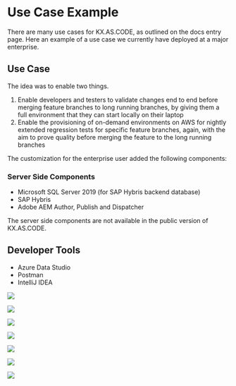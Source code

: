 # Use Case Example

There are many use cases for KX.AS.CODE, as outlined on the docs entry page. Here an example of a use case we currently have deployed at a major enterprise.

## Use Case

The idea was to enable two things.

1. Enable developers and testers to validate changes end to end before merging feature branches to long running branches, by giving them a full environment that they can start locally on their laptop
2. Enable the provisioning of on-demand environments on AWS for nightly extended regression tests for specific feature branches, again, with the aim to prove quality before merging the feature to the long running branches

The customization for the enterprise user added the following components:

### Server Side Components

- Microsoft SQL Server 2019 (for SAP Hybris backend database)
- SAP Hybris
- Adobe AEM Author, Publish and Dispatcher

The server side components are not available in the public version of KX.AS.CODE.

## Developer Tools

- Azure Data Studio
- Postman
- IntelliJ IDEA

![](../assets/images/devWorkstationPortal.png)

![](../assets/images/devWorkstation1.png)

![](../assets/images/devWorkstationAem1.png)

![](../assets/images/devWorkstationAem2.png)

![](../assets/images/devWorkstationHybris1.png)

![](../assets/images/devWorkstationHybris2.png)

![](../assets/images/devWorkstationMssqlServer1.png)